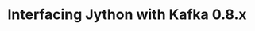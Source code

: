 ---
layout: external
title:  "Interfacing Jython with Kafka 0.8.x"
external_url: https://medium.com/uncanny-recursions/interfacing-jython-with-kafka-0-8-x-2f4e1ce7d2e6
---